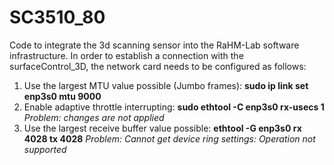 # SC3510_80
Code to integrate the 3d scanning sensor into the RaHM-Lab software infrastructure.
In order to establish a connection with the surfaceControl_3D, the network card needs to be configured as follows:
1) Use the largest MTU value possible (Jumbo frames): **sudo ip link set enp3s0 mtu 9000**
2) Enable adaptive throttle interrupting: **sudo ethtool -C enp3s0 rx-usecs 1** _Problem: changes are not applied_
3) Use the largest receive buffer value possible: **ethtool -G enp3s0 rx 4028 tx 4028** _Problem: Cannot get device ring settings: Operation not supported_
